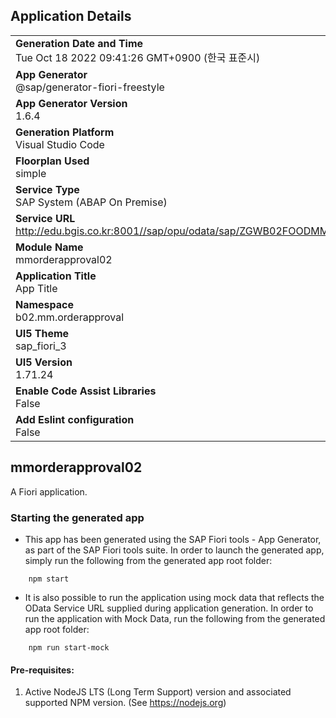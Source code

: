 ## Application Details
|               |
| ------------- |
|**Generation Date and Time**<br>Tue Oct 18 2022 09:41:26 GMT+0900 (한국 표준시)|
|**App Generator**<br>@sap/generator-fiori-freestyle|
|**App Generator Version**<br>1.6.4|
|**Generation Platform**<br>Visual Studio Code|
|**Floorplan Used**<br>simple|
|**Service Type**<br>SAP System (ABAP On Premise)|
|**Service URL**<br>http://edu.bgis.co.kr:8001//sap/opu/odata/sap/ZGWB02FOODMM_SRV_02
|**Module Name**<br>mmorderapproval02|
|**Application Title**<br>App Title|
|**Namespace**<br>b02.mm.orderapproval|
|**UI5 Theme**<br>sap_fiori_3|
|**UI5 Version**<br>1.71.24|
|**Enable Code Assist Libraries**<br>False|
|**Add Eslint configuration**<br>False|

## mmorderapproval02

A Fiori application.

### Starting the generated app

-   This app has been generated using the SAP Fiori tools - App Generator, as part of the SAP Fiori tools suite.  In order to launch the generated app, simply run the following from the generated app root folder:

```
    npm start
```

- It is also possible to run the application using mock data that reflects the OData Service URL supplied during application generation.  In order to run the application with Mock Data, run the following from the generated app root folder:

```
    npm run start-mock
```

#### Pre-requisites:

1. Active NodeJS LTS (Long Term Support) version and associated supported NPM version.  (See https://nodejs.org)


